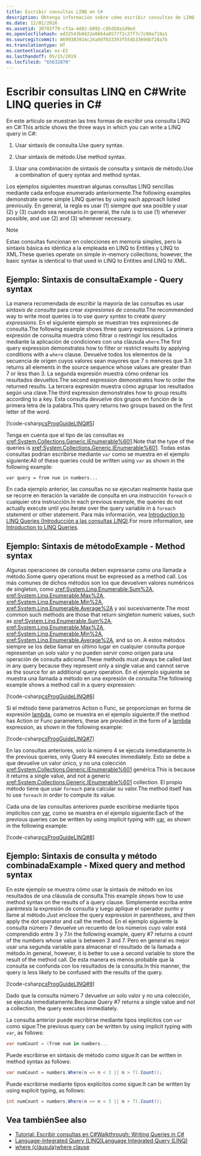 ```yaml
---
title: Escribir consultas LINQ en C#
description: Obtenga información sobre cómo escribir consultas de LINQ en C#.
ms.date: 12/01/2016
ms.assetid: 30703f79-cf3a-4d02-b892-c95d58a1d9ed
ms.openlocfilehash: ed32543b0422e0664a8577f2c27f7c7c00a719a1
ms.sourcegitcommit: 8699383914c24a0df033393f55db3369db728a7b
ms.translationtype: HT
ms.contentlocale: es-ES
ms.lasthandoff: 05/15/2019
ms.locfileid: "65632870"
---
```

# <a name="write-linq-queries-in-c"></a><span data-ttu-id="e9242-103">Escribir consultas LINQ en C\#</span><span class="sxs-lookup"><span data-stu-id="e9242-103">Write LINQ queries in C\#</span></span>

<span data-ttu-id="e9242-104">En este artículo se muestran las tres formas de escribir una consulta LINQ en C#:</span><span class="sxs-lookup"><span data-stu-id="e9242-104">This article shows the three ways in which you can write a LINQ query in C#:</span></span>

1. <span data-ttu-id="e9242-105">Usar sintaxis de consulta.</span><span class="sxs-lookup"><span data-stu-id="e9242-105">Use query syntax.</span></span>

2. <span data-ttu-id="e9242-106">Usar sintaxis de método.</span><span class="sxs-lookup"><span data-stu-id="e9242-106">Use method syntax.</span></span>

3. <span data-ttu-id="e9242-107">Usar una combinación de sintaxis de consulta y sintaxis de método.</span><span class="sxs-lookup"><span data-stu-id="e9242-107">Use a combination of query syntax and method syntax.</span></span>

<span data-ttu-id="e9242-108">Los ejemplos siguientes muestran algunas consultas LINQ sencillas mediante cada enfoque enumerado anteriormente.</span><span class="sxs-lookup"><span data-stu-id="e9242-108">The following examples demonstrate some simple LINQ queries by using each approach listed previously.</span></span> <span data-ttu-id="e9242-109">En general, la regla es usar (1) siempre que sea posible y usar (2) y (3) cuando sea necesario.</span><span class="sxs-lookup"><span data-stu-id="e9242-109">In general, the rule is to use (1) whenever possible, and use (2) and (3) whenever necessary.</span></span>

> [!NOTE]
> <span data-ttu-id="e9242-110">Estas consultas funcionan en colecciones en memoria simples, pero la sintaxis básica es idéntica a la empleada en LINQ to Entities y LINQ to XML.</span><span class="sxs-lookup"><span data-stu-id="e9242-110">These queries operate on simple in-memory collections; however, the basic syntax is identical to that used in LINQ to Entities and LINQ to XML.</span></span>

## <a name="example---query-syntax"></a><span data-ttu-id="e9242-111">Ejemplo: Sintaxis de consulta</span><span class="sxs-lookup"><span data-stu-id="e9242-111">Example - Query syntax</span></span>

<span data-ttu-id="e9242-112">La manera recomendada de escribir la mayoría de las consultas es usar *sintaxis de consulta* para crear *expresiones de consulta*.</span><span class="sxs-lookup"><span data-stu-id="e9242-112">The recommended way to write most queries is to use *query syntax* to create *query expressions*.</span></span> <span data-ttu-id="e9242-113">En el siguiente ejemplo se muestran tres expresiones de consulta.</span><span class="sxs-lookup"><span data-stu-id="e9242-113">The following example shows three query expressions.</span></span> <span data-ttu-id="e9242-114">La primera expresión de consulta muestra cómo filtrar o restringir los resultados mediante la aplicación de condiciones con una cláusula `where`.</span><span class="sxs-lookup"><span data-stu-id="e9242-114">The first query expression demonstrates how to filter or restrict results by applying conditions with a `where` clause.</span></span> <span data-ttu-id="e9242-115">Devuelve todos los elementos de la secuencia de origen cuyos valores sean mayores que 7 o menores que 3.</span><span class="sxs-lookup"><span data-stu-id="e9242-115">It returns all elements in the source sequence whose values are greater than 7 or less than 3.</span></span> <span data-ttu-id="e9242-116">La segunda expresión muestra cómo ordenar los resultados devueltos.</span><span class="sxs-lookup"><span data-stu-id="e9242-116">The second expression demonstrates how to order the returned results.</span></span> <span data-ttu-id="e9242-117">La tercera expresión muestra cómo agrupar los resultados según una clave.</span><span class="sxs-lookup"><span data-stu-id="e9242-117">The third expression demonstrates how to group results according to a key.</span></span> <span data-ttu-id="e9242-118">Esta consulta devuelve dos grupos en función de la primera letra de la palabra.</span><span class="sxs-lookup"><span data-stu-id="e9242-118">This query returns two groups based on the first letter of the word.</span></span>

[!code-csharp[csProgGuideLINQ#5](~/samples/snippets/csharp/concepts/linq/how-to-write-linq-queries_1.cs)]

<span data-ttu-id="e9242-119">Tenga en cuenta que el tipo de las consultas es <xref:System.Collections.Generic.IEnumerable%601>.</span><span class="sxs-lookup"><span data-stu-id="e9242-119">Note that the type of the queries is <xref:System.Collections.Generic.IEnumerable%601>.</span></span> <span data-ttu-id="e9242-120">Todas estas consultas podrían escribirse mediante `var` como se muestra en el ejemplo siguiente:</span><span class="sxs-lookup"><span data-stu-id="e9242-120">All of these queries could be written using `var` as shown in the following example:</span></span>

`var query = from num in numbers...`

<span data-ttu-id="e9242-121">En cada ejemplo anterior, las consultas no se ejecutan realmente hasta que se recorre en iteración la variable de consulta en una instrucción `foreach` o cualquier otra instrucción.</span><span class="sxs-lookup"><span data-stu-id="e9242-121">In each previous example, the queries do not actually execute until you iterate over the query variable in a `foreach` statement or other statement.</span></span> <span data-ttu-id="e9242-122">Para más información, vea [Introduction to LINQ Queries (Introducción a las consultas LINQ)](../programming-guide/concepts/linq/introduction-to-linq-queries.md).</span><span class="sxs-lookup"><span data-stu-id="e9242-122">For more information, see [Introduction to LINQ Queries](../programming-guide/concepts/linq/introduction-to-linq-queries.md).</span></span>

## <a name="example---method-syntax"></a><span data-ttu-id="e9242-123">Ejemplo: Sintaxis de método</span><span class="sxs-lookup"><span data-stu-id="e9242-123">Example - Method syntax</span></span>

<span data-ttu-id="e9242-124">Algunas operaciones de consulta deben expresarse como una llamada a método.</span><span class="sxs-lookup"><span data-stu-id="e9242-124">Some query operations must be expressed as a method call.</span></span> <span data-ttu-id="e9242-125">Los más comunes de dichos métodos son los que devuelven valores numéricos de singleton, como <xref:System.Linq.Enumerable.Sum%2A>, <xref:System.Linq.Enumerable.Max%2A>, <xref:System.Linq.Enumerable.Min%2A>, <xref:System.Linq.Enumerable.Average%2A> y así sucesivamente.</span><span class="sxs-lookup"><span data-stu-id="e9242-125">The most common such methods are those that return singleton numeric values, such as <xref:System.Linq.Enumerable.Sum%2A>, <xref:System.Linq.Enumerable.Max%2A>, <xref:System.Linq.Enumerable.Min%2A>, <xref:System.Linq.Enumerable.Average%2A>, and so on.</span></span> <span data-ttu-id="e9242-126">A estos métodos siempre se los debe llamar en último lugar en cualquier consulta porque representan un solo valor y no pueden servir como origen para una operación de consulta adicional.</span><span class="sxs-lookup"><span data-stu-id="e9242-126">These methods must always be called last in any query because they represent only a single value and cannot serve as the source for an additional query operation.</span></span> <span data-ttu-id="e9242-127">En el ejemplo siguiente se muestra una llamada a método en una expresión de consulta:</span><span class="sxs-lookup"><span data-stu-id="e9242-127">The following example shows a method call in a query expression:</span></span>

[!code-csharp[csProgGuideLINQ#6](~/samples/snippets/csharp/concepts/linq/how-to-write-linq-queries_2.cs)]

<span data-ttu-id="e9242-128">Si el método tiene parámetros Action o Func, se proporcionan en forma de expresión [lambda](../programming-guide/statements-expressions-operators/lambda-expressions.md), como se muestra en el ejemplo siguiente:</span><span class="sxs-lookup"><span data-stu-id="e9242-128">If the method has Action or Func parameters, these are provided in the form of a [lambda](../programming-guide/statements-expressions-operators/lambda-expressions.md) expression, as shown in the following example:</span></span>

[!code-csharp[csProgGuideLINQ#7](~/samples/snippets/csharp/concepts/linq/how-to-write-linq-queries_3.cs)]

<span data-ttu-id="e9242-129">En las consultas anteriores, solo la número 4 se ejecuta inmediatamente.</span><span class="sxs-lookup"><span data-stu-id="e9242-129">In the previous queries, only Query #4 executes immediately.</span></span> <span data-ttu-id="e9242-130">Esto se debe a que devuelve un valor único, y no una colección <xref:System.Collections.Generic.IEnumerable%601> genérica.</span><span class="sxs-lookup"><span data-stu-id="e9242-130">This is because it returns a single value, and not a generic <xref:System.Collections.Generic.IEnumerable%601> collection.</span></span> <span data-ttu-id="e9242-131">El propio método tiene que usar `foreach` para calcular su valor.</span><span class="sxs-lookup"><span data-stu-id="e9242-131">The method itself has to use `foreach` in order to compute its value.</span></span>

<span data-ttu-id="e9242-132">Cada una de las consultas anteriores puede escribirse mediante tipos implícitos con [var](../language-reference/keywords/var.md), como se muestra en el ejemplo siguiente:</span><span class="sxs-lookup"><span data-stu-id="e9242-132">Each of the previous queries can be written by using implicit typing with [var](../language-reference/keywords/var.md), as shown in the following example:</span></span>

[!code-csharp[csProgGuideLINQ#8](~/samples/snippets/csharp/concepts/linq/how-to-write-linq-queries_4.cs)]

## <a name="example---mixed-query-and-method-syntax"></a><span data-ttu-id="e9242-133">Ejemplo: Sintaxis de consulta y método combinada</span><span class="sxs-lookup"><span data-stu-id="e9242-133">Example - Mixed query and method syntax</span></span>

<span data-ttu-id="e9242-134">En este ejemplo se muestra cómo usar la sintaxis de método en los resultados de una cláusula de consulta.</span><span class="sxs-lookup"><span data-stu-id="e9242-134">This example shows how to use method syntax on the results of a query clause.</span></span> <span data-ttu-id="e9242-135">Simplemente escriba entre paréntesis la expresión de consulta y luego aplique el operador punto y llame al método.</span><span class="sxs-lookup"><span data-stu-id="e9242-135">Just enclose the query expression in parentheses, and then apply the dot operator and call the method.</span></span> <span data-ttu-id="e9242-136">En el ejemplo siguiente la consulta número 7 devuelve un recuento de los números cuyo valor está comprendido entre 3 y 7.</span><span class="sxs-lookup"><span data-stu-id="e9242-136">In the following example, query #7 returns a count of the numbers whose value is between 3 and 7.</span></span> <span data-ttu-id="e9242-137">Pero en general es mejor usar una segunda variable para almacenar el resultado de la llamada a método.</span><span class="sxs-lookup"><span data-stu-id="e9242-137">In general, however, it is better to use a second variable to store the result of the method call.</span></span> <span data-ttu-id="e9242-138">De esta manera es menos probable que la consulta se confunda con los resultados de la consulta.</span><span class="sxs-lookup"><span data-stu-id="e9242-138">In this manner, the query is less likely to be confused with the results of the query.</span></span>

[!code-csharp[csProgGuideLINQ#9](~/samples/snippets/csharp/concepts/linq/how-to-write-linq-queries_5.cs)]

<span data-ttu-id="e9242-139">Dado que la consulta número 7 devuelve un solo valor y no una colección, se ejecuta inmediatamente.</span><span class="sxs-lookup"><span data-stu-id="e9242-139">Because Query #7 returns a single value and not a collection, the query executes immediately.</span></span>

<span data-ttu-id="e9242-140">La consulta anterior puede escribirse mediante tipos implícitos con `var` como sigue:</span><span class="sxs-lookup"><span data-stu-id="e9242-140">The previous query can be written by using implicit typing with `var`, as follows:</span></span>

```csharp
var numCount = (from num in numbers...
```

<span data-ttu-id="e9242-141">Puede escribirse en sintaxis de método como sigue:</span><span class="sxs-lookup"><span data-stu-id="e9242-141">It can be written in method syntax as follows:</span></span>

```csharp
var numCount = numbers.Where(n => n < 3 || n > 7).Count();
```

<span data-ttu-id="e9242-142">Puede escribirse mediante tipos explícitos como sigue:</span><span class="sxs-lookup"><span data-stu-id="e9242-142">It can be written by using explicit typing, as follows:</span></span>

```csharp
int numCount = numbers.Where(n => n < 3 || n > 7).Count();
```

## <a name="see-also"></a><span data-ttu-id="e9242-143">Vea también</span><span class="sxs-lookup"><span data-stu-id="e9242-143">See also</span></span>

- [<span data-ttu-id="e9242-144">Tutorial: Escribir consultas en C#</span><span class="sxs-lookup"><span data-stu-id="e9242-144">Walkthrough: Writing Queries in C#</span></span>](../programming-guide/concepts/linq/walkthrough-writing-queries-linq.md)
- [<span data-ttu-id="e9242-145">Language-Integrated Query (LINQ)</span><span class="sxs-lookup"><span data-stu-id="e9242-145">Language Integrated Query (LINQ)</span></span>](index.md)
- [<span data-ttu-id="e9242-146">where (cláusula)</span><span class="sxs-lookup"><span data-stu-id="e9242-146">where clause</span></span>](../language-reference/keywords/where-clause.md)
